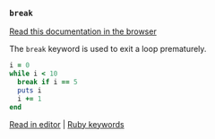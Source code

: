 ### `break`

[Read this documentation in the browser](https://github.com/Shopify/ruby-lsp/blob/main/static_docs/break.md)

The `break` keyword is used to exit a loop prematurely.

```ruby
i = 0
while i < 10
  break if i == 5
  puts i
  i += 1
end
```

[Read in editor](static_docs/break.md) | [Ruby keywords](https://docs.ruby-lang.org/en/3.3/keywords_rdoc.html)

